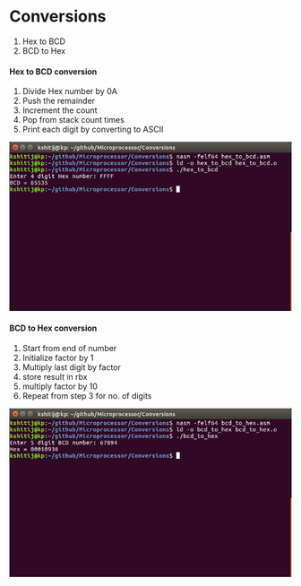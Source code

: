 # Conversions
1. Hex to BCD
1. BCD to Hex

#### Hex to BCD conversion
1. Divide Hex number by 0A
1. Push the remainder
1. Increment the count
1. Pop from stack count times
1. Print each digit by converting to ASCII

![](screenshots/conv_1.png)


#### BCD to Hex conversion
1. Start from end of number
1. Initialize factor by 1
1. Multiply last digit by factor
1. store result in rbx
1. multiply factor by 10
1. Repeat from step 3 for no. of digits

![](screenshots/conv_2.png)
